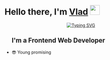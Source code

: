 <h1>Hello there, I'm <a href="#" target="_blank">Vlad</a> 
<img src="https://github.com/blackcater/blackcater/raw/main/images/Hi.gif" height="32"/></h1>
<div align="center">
	<a href="https://git.io/typing-svg" align="center"><img src="https://readme-typing-svg.herokuapp.com?font=Fira+Code&pause=1000&color=E342F7&center=true&vCenter=true&width=435&lines=Frontend+Developer+from+Russia" alt="Typing SVG" /></a>
	</div>


<div id="info">
	<ul>
		<h2>I'm a Frontend Web Developer</h2>
		<li>😎 Young promising</li>
	</ul>
	
</div>
